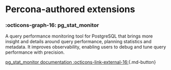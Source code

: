 # Percona-authored extensions

<div data-grid markdown>
<div data-banner markdown>

### :octicons-graph-16: pg_stat_monitor 

A query performance monitoring tool for PostgreSQL that brings more insight and details around query performance, planning statistics and metadata. It improves observability, enabling users to debug and tune query performance with precision.

[pg_stat_monitor documentation :octicons-link-external-16:](https://docs.percona.com/pg-stat-monitor/index.html){.md-button}
</div>
</div>